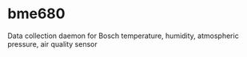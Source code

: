 # bme680
Data collection daemon for Bosch temperature, humidity, atmospheric pressure, air quality sensor
